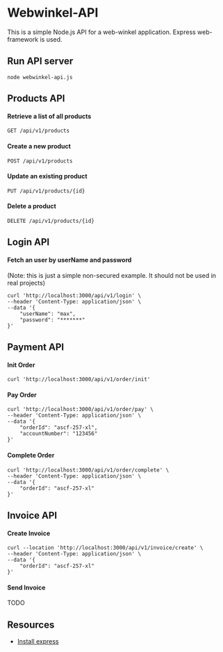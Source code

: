 # Webwinkel-API 
This is a simple Node.js API for a web-winkel application. 
Express web-framework is used.

## Run API server
```
node webwinkel-api.js
```
## Products API
#### Retrieve a list of all products
```
GET /api/v1/products
```

#### Create a new product
```
POST /api/v1/products
```

#### Update an existing product
```
PUT /api/v1/products/{id}
```

#### Delete a product
```
DELETE /api/v1/products/{id}
```
## Login API
#### Fetch an user by userName and password
(Note: this is just a simple non-secured example. It should not be used in real projects)
```
curl 'http://localhost:3000/api/v1/login' \
--header 'Content-Type: application/json' \
--data '{
    "userName": "max",
    "password": "*******"
}'
```
## Payment API

#### Init Order
```
curl 'http://localhost:3000/api/v1/order/init'
```

#### Pay Order
```
curl 'http://localhost:3000/api/v1/order/pay' \
--header 'Content-Type: application/json' \
--data '{
    "orderId": "ascf-257-xl",
    "accountNumber": "123456"
}'
```

#### Complete Order
```
curl 'http://localhost:3000/api/v1/order/complete' \
--header 'Content-Type: application/json' \
--data '{
    "orderId": "ascf-257-xl"
}'
```

## Invoice API

#### Create Invoice
```
curl --location 'http://localhost:3000/api/v1/invoice/create' \
--header 'Content-Type: application/json' \
--data '{
    "orderId": "ascf-257-xl"
}'
```

#### Send Invoice
TODO

## Resources
* [Install express](https://expressjs.com/en/starter/installing.html)
